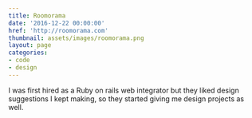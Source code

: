 ```yaml
---
title: Roomorama
date: '2016-12-22 00:00:00'
href: 'http://roomorama.com'
thumbnail: assets/images/roomorama.png
layout: page
categories:
- code
- design
---
```

I was first hired as a Ruby on rails web integrator but they liked design suggestions I kept making, so they started giving me design projects as well.
